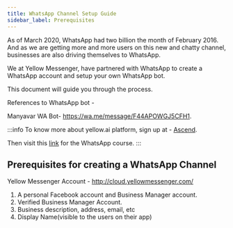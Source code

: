 ```yaml
---
title: WhatsApp Channel Setup Guide
sidebar_label: Prerequisites
---
```



As of March 2020, WhatsApp had two billion the month of February 2016. And as we are getting more and more users on this new and chatty channel, businesses are also driving themselves to WhatsApp.

We at Yellow Messenger, have partnered with WhatsApp to create a WhatsApp account and setup your own WhatsApp bot. 

This document will guide you through the process.

References to WhatsApp bot -

Manyavar WA Bot- https://wa.me/message/F44APOWGJ5CFH1.

:::info
To know more about yellow.ai platform, sign up at - [Ascend](https://ascend.yellow.ai/).

Then visit this [link](https://ascend.yellow.ai/learner/courseinfo/id:311) for the WhatsApp course.
:::


## Prerequisites for creating a WhatsApp Channel

Yellow Messenger Account - http://cloud.yellowmessenger.com/

1. A personal Facebook account and Business Manager account.
2. Verified Business Manager Account.
3. Business description, address, email, etc
4. Display Name(visible to the users on their app)